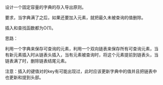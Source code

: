 设计一个固定容量的字典的存入导出原则。

要求，当字典满了之后，如果还要加入元素，就把最久未被查询的值删除。

插入和查找函数都为O(1)。

思路：

利用一个字典来保存可查询的元素，利用一个双向链表来保存所有可查询元素，当有新元素插入时从链表头插入，当有元素被查询时，将这个元素提前到链表头，当链表满了时，删除链表结尾元素。

注意：插入的键值对的key有可能出现过，此时应该更新字典中的值并且把链表中也更新和提到头部。